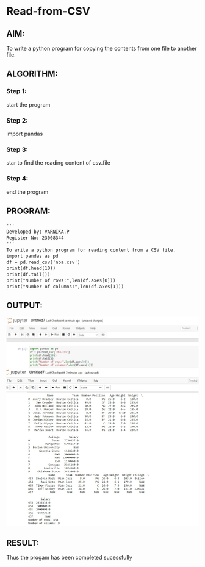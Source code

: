 # Read-from-CSV

## AIM:
To write a python program for copying the contents from one file to another file.

## ALGORITHM:
### Step 1:
start the program
### Step 2:
import pandas 
### Step 3:
 star to find the reading content of csv.file
### Step 4:
end the program


## PROGRAM:
```
'''
Developed by: VARNIKA.P
Register No: 23008344
'''
To write a python program for reading content from a CSV file.
import pandas as pd
df = pd.read_csv('nba.csv')
print(df.head(10))
print(df.tail())
print("Number of rows:",len(df.axes[0]))
print("Number of columns:",len(df.axes[1]))
```
## OUTPUT:

![Alt text](image.png)
![Alt text](image-1.png)

## RESULT:
Thus the progam has been completed sucessfully